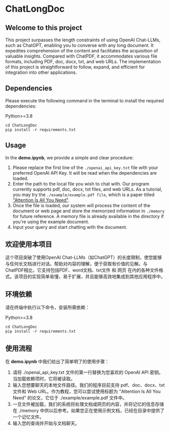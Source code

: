 # ChatLongDoc

## Welcome to this project

This project surpasses the length constraints of using OpenAI Chat-LLMs, such as ChatGPT, enabling you to converse with any long document. It expedites comprehension of the content and facilitates the acquisition of valuable insights. Compared with ChatPDF, it accommodates various file formats, including PDF, doc, docx, txt, and web URLs. The implementation of this project is straightforward to follow, expand, and efficient for integration into other applications.

## Dependencies

Please execute the following command in the terminal to install the required dependencies:

Python>=3.8

```shell
cd ChatLongDoc
pip install -r requirements.txt
```

## Usage

In the **demo.ipynb**, we provide a simple and clear procedure:

1. Please replace the first line of the `./openai_api_key.txt` file with your preferred OpenAI API Key. It will be read when the dependencies are loaded.
2. Enter the path to the local file you wish to chat with. Our program currently supports pdf, doc, docx, txt files, and web URLs. As a tutorial, you may try the `./example/example.pdf file`, which is a paper titled ["Attention Is All You Need"](https://arxiv.org/abs/1706.03762).
3. Once the file is loaded, our system will process the content of the document or web page and store the memorized information in `./memory` for future reference. A memory file is already available in the directory if you're using the example document.
4. Input your query and start chatting with the document.


## 欢迎使用本项目

这个项目突破了使用OpenAI Chat-LLMs（如ChatGPT）的长度限制，使您能够与任何长文档进行对话。帮助对内容的理解，便于获取有价值的见解。与ChatPDF相比，它支持包括PDF、word文档、txt文件 和 网页 在内的各种文件格式。该项目的实现简单易懂，易于扩展，并且能够高效地集成到其他应用程序中。

## 环境依赖

请在终端中执行以下命令，安装所需依赖：

Python>=3.8

```shell
cd ChatLongDoc
pip install -r requirements.txt
```

## 使用流程

在 **demo.ipynb** 中我们给出了简单明了的使用步骤：

1. 请将 ./openai_api_key.txt 文件的第一行替换为您喜欢的 OpenAI API 密钥。当加载依赖项时，它将被读取。
2. 输入您想要聊天的本地文件路径。我们的程序目前支持 pdf、doc、docx、txt 文件和 Web URL。作为教程，您可以尝试使用标题为 "Attention Is All You Need" 的论文，它位于 ./example/example.pdf 文件中。
3. 一旦文件被加载，我们的系统将处理文档或网页的内容，并将记忆的信息存储在 ./memory 中供以后参考。如果您正在使用示例文档，已经在目录中提供了一个记忆文件。
4. 输入您的查询并开始与文档聊天。
